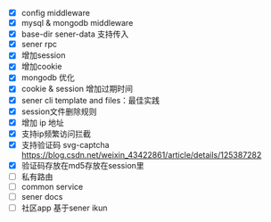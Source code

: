 <!--
 * @Author: chenzhongsheng
 * @Date: 2023-03-05 01:51:08
 * @Description: Coding something
-->
- [x] config middleware
- [x] mysql & mongodb middleware
- [x] base-dir sener-data 支持传入
- [x] sener rpc
- [x] 增加session
- [x] 增加cookie
- [x] mongodb 优化
- [x] cookie & session 增加过期时间
- [x] sener cli template and files：最佳实践
- [x] session文件删除规则
- [x] 增加 ip 地址
- [x] 支持ip频繁访问拦截
- [x] 支持验证码 svg-captcha https://blog.csdn.net/weixin_43422861/article/details/125387282
- [x] 验证码存放在md5存放在session里
- [ ] 私有路由
- [ ] common service
- [ ] sener docs
- [ ] 社区app 基于sener ikun
